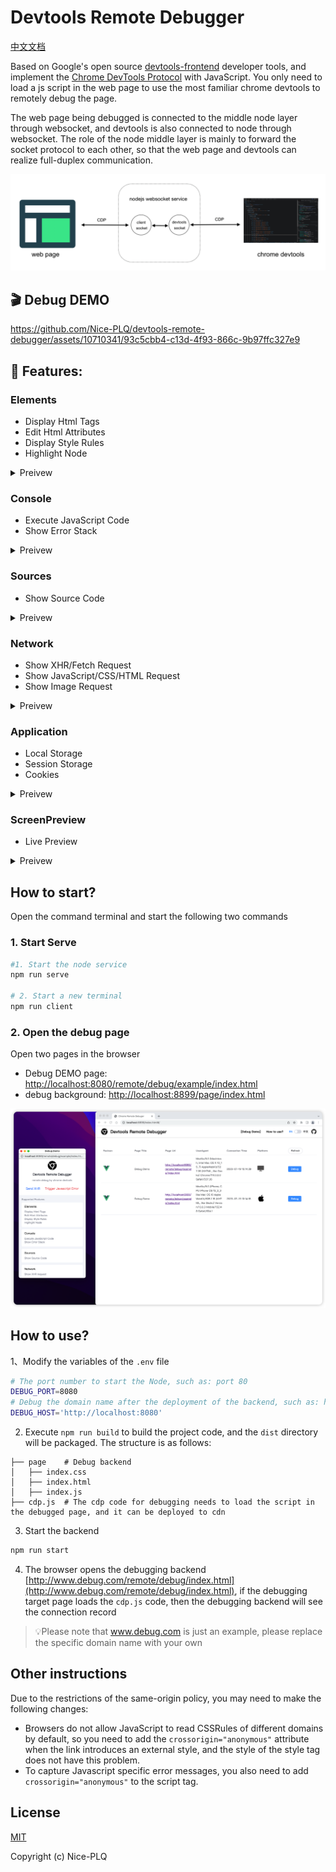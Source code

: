 # Devtools Remote Debugger

[中文文档](./README_CN.md)

Based on Google's open source [devtools-frontend](https://github.com/ChromeDevTools/devtools-frontend) developer tools, and implement the [Chrome DevTools Protocol](https://chromedevtools.github.io/devtools-protocol/) with JavaScript. You only need to load a js script in the web page to use the most familiar chrome devtools to remotely debug the page.

The web page being debugged is connected to the middle node layer through websocket, and devtools is also connected to node through websocket. The role of the node middle layer is mainly to forward the socket protocol to each other, so that the web page and devtools can realize full-duplex communication.

![](./images/cdp.png)

## 🎬 Debug DEMO

https://github.com/Nice-PLQ/devtools-remote-debugger/assets/10710341/93c5cbb4-c13d-4f93-866c-9b97ffc327e9

## 🎉 Features:

### Elements

- Display Html Tags
- Edit Html Attributes
- Display Style Rules
- Highlight Node

<details>
  <summary>
    Preivew
  </summary>

![](./images/element.gif)

![](./images/screencast.gif)

</details>

### Console

- Execute JavaScript Code
- Show Error Stack

<details>
  <summary>
    Preivew
  </summary>

![](./images/console.gif)

</details>

### Sources

- Show Source Code

<details>
  <summary>
    Preivew
  </summary>

![](./images/source.gif)

</details>

### Network

- Show XHR/Fetch Request
- Show JavaScript/CSS/HTML Request
- Show Image Request

<details>
  <summary>
    Preivew
  </summary>

![](./images/network.gif)

</details>

### Application

- Local Storage
- Session Storage
- Cookies

<details>
  <summary>
    Preivew
  </summary>

![](./images/application.gif)

</details>

### ScreenPreview

- Live Preview

<details>
  <summary>
    Preivew
  </summary>

![](./images/screen_preview.gif)

</details>

## How to start?

Open the command terminal and start the following two commands

### 1. Start Serve

```sh
#1. Start the node service
npm run serve

# 2. Start a new terminal
npm run client
```

### 2. Open the debug page

Open two pages in the browser

- Debug DEMO page: [http://localhost:8080/remote/debug/example/index.html](http://localhost:8080/remote/debug/example/index.html)
- debug background: [http://localhost:8899/page/index.html](http://localhost:8899/page/index.html)

![](./images/backend.png)

## How to use?

1、Modify the variables of the `.env` file

```sh
# The port number to start the Node, such as: port 80
DEBUG_PORT=8080
# Debug the domain name after the deployment of the backend, such as: https://www.remote-debug.com/
DEBUG_HOST='http://localhost:8080'
```

2. Execute `npm run build` to build the project code, and the `dist` directory will be packaged. The structure is as follows:

```
├── page    # Debug backend
│   ├── index.css
│   ├── index.html
│   ├── index.js
├── cdp.js  # The cdp code for debugging needs to load the script in the debugged page, and it can be deployed to cdn
```

3. Start the backend

```sh
npm run start
```

4. The browser opens the debugging backend [http://www.debug.com/remote/debug/index.html](http://www.debug.com/remote/debug/index.html), if the debugging target page loads the `cdp.js` code, then the debugging backend will see the connection record

> 💡Please note that www.debug.com is just an example, please replace the specific domain name with your own

## Other instructions

Due to the restrictions of the same-origin policy, you may need to make the following changes:

- Browsers do not allow JavaScript to read CSSRules of different domains by default, so you need to add the `crossorigin="anonymous"` attribute when the link introduces an external style, and the style of the style tag does not have this problem.
- To capture Javascript specific error messages, you also need to add `crossorigin="anonymous"` to the script tag.

## License

[MIT](./LICENSE)

Copyright (c) Nice-PLQ
